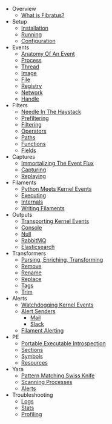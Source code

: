 * <ion-icon name="infinite-outline"></ion-icon> Overview
  * [What is Fibratus?](overview/what-is-fibratus.md)
* <ion-icon name="rocket-outline"></ion-icon> Setup
  * [Installation](setup/installation.md)
  * [Running](setup/running.md)
  * [Configuration](setup/configuration.md)
* <ion-icon name="apps-outline"></ion-icon> Events
  * [Anatomy Of An Event](kevents/anatomy.md)
  * [Process](kevents/process.md)
  * [Thread](kevents/thread.md)
  * [Image](kevents/image.md)
  * [File](kevents/file.md)
  * [Registry](kevents/registry.md)
  * [Network](kevents/network.md)
  * [Handle](kevents/handle.md)
* <ion-icon name="filter-outline"></ion-icon> Filters
  * [Needle In The Haystack](filters/introduction.md)
  * [Prefiltering](filters/prefiltering.md)
  * [Filtering](filters/filtering.md)
  * [Operators](filters/operators.md)
  * [Paths](filters/paths.md)
  * [Functions](filters/functions.md)
  * [Fields](filters/fields.md)
* <ion-icon name="server-outline"></ion-icon> Captures
  * [Immortalizing The Event Flux](captures/introduction.md)
  * [Capturing](captures/capturing.md)
  * [Replaying](captures/replaying.md)
* <ion-icon name="flash-outline"></ion-icon> Filaments
  * [Python Meets Kernel Events](filaments/introduction.md)
  * [Executing](filaments/executing.md)
  * [Internals](filaments/internals.md)
  * [Writing Filaments](filaments/writing.md)
* <ion-icon name="send-outline"></ion-icon> Outputs
  * [Transporting Kernel Events](outputs/introduction.md)
  * [Console](outputs/console.md)
  * [Null](outputs/null.md)
  * [RabbitMQ](outputs/rabbitmq.md)
  * [Elasticsearch](outputs/elasticsearch.md)
* <ion-icon name="color-wand-outline"></ion-icon> Transformers
  * [Parsing, Enriching, Transforming](transformers/introduction.md)
  * <ion-icon name="remove-circle-outline"></ion-icon> [Remove](transformers/remove.md)
  * <ion-icon name="reload-circle-outline"></ion-icon> [Rename](transformers/rename.md)
  * <ion-icon name="sync-circle-outline"></ion-icon> [Replace](transformers/replace.md)
  * <ion-icon name="pricetags-outline"></ion-icon> [Tags](transformers/tags.md)
  * <ion-icon name="cut-outline"></ion-icon> [Trim](transformers/trim.md)
* <ion-icon name="locate-outline"></ion-icon> Alerts
  * [Watchdogging Kernel Events](alerts/introduction.md)
  * [Alert Senders](alerts/senders.md)
    * <ion-icon name="mail-unread-outline"></ion-icon> [Mail](alerts/senders/mail.md)
    * <ion-icon name="logo-slack"></ion-icon> [Slack](alerts/senders/slack.md)
  * [Filament Alerting](alerts/filaments.md)
* <ion-icon name="terminal-outline"></ion-icon> PE
  * [Portable Executable Introspection](/pe/introduction.md)
  * [Sections](/pe/sections.md)
  * [Symbols](/pe/symbols.md)
  * [Resources](/pe/resources.md)
* <ion-icon name="bug-outline"></ion-icon> Yara
  * [Pattern Matching Swiss Knife](/yara/introduction.md)
  * [Scanning Processes](/yara/scanning.md)
  * [Alerts](/yara/alerts.md)
* <ion-icon name="help-buoy-outline"></ion-icon> Troubleshooting
  * [Logs](troubleshooting/logs.md)
  * [Stats](troubleshooting/stats.md)
  * [Profiling](troubleshooting/pprof.md)
